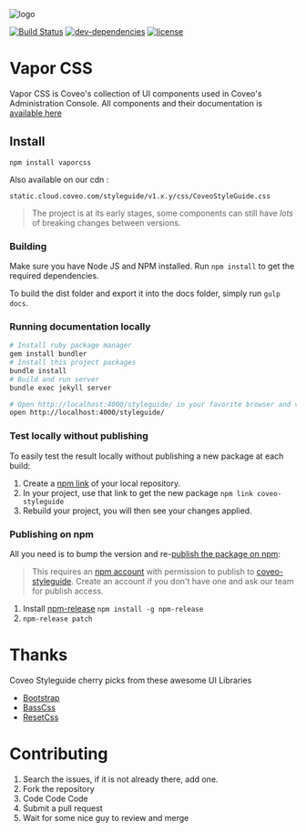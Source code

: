 ![logo](https://raw.githubusercontent.com/wfortin/vapor/master/vapor.png)

[![Build Status](https://img.shields.io/travis/coveo/styleguide.svg?style=flat-square)](https://travis-ci.org/coveo/styleguide)
[![dev-dependencies](https://img.shields.io/david/dev/coveo/styleguide.svg?style=flat-square)](https://github.com/coveo/styleguide/blob/master/package.json)
[![license](http://img.shields.io/badge/license-MIT-blue.svg?style=flat-square)](https://github.com/coveo/styleguide/blob/master/LICENSE)

# Vapor CSS

Vapor CSS is Coveo's collection of UI components used in Coveo's Administration Console. All components and their documentation is [available here](http://coveo.github.io/styleguide/)

## Install

```
npm install vaporcss
```

Also available on our cdn :

```
static.cloud.coveo.com/styleguide/v1.x.y/css/CoveoStyleGuide.css
```

> The project is at its early stages, some components can still have _lots_ of breaking changes between versions.

### Building
Make sure you have Node JS and NPM installed.
Run `npm install` to get the required dependencies.

To build the dist folder and export it into the docs folder, simply run `gulp docs`.

### Running documentation locally

```sh
# Install ruby package manager
gem install bundler
# Install this project packages
bundle install
# Build and run server
bundle exec jekyll server

# Open http://localhost:4000/styleguide/ in your favorite browser and voila!
open http://localhost:4000/styleguide/
```

### Test locally without publishing
To easily test the result locally without publishing a new package at each build:

1. Create a [npm link](https://docs.npmjs.com/cli/link) of your local repository.
2. In your project, use that link to get the new package `npm link coveo-styleguide`
3. Rebuild your project, you will then see your changes applied.

### Publishing on npm
All you need is to bump the version and re-[publish the package on npm](https://docs.npmjs.com/getting-started/publishing-npm-packages):

> This requires an [npm account](https://www.npmjs.com/signup) with permission to publish to [coveo-styleguide](https://www.npmjs.com/package/coveo-styleguide). Create an account if you don't have one and ask our team for publish access.

1. Install [npm-release](https://github.com/phuu/npm-release) `npm install -g npm-release`
2. `npm-release patch`

# Thanks

Coveo Styleguide cherry picks from these awesome UI Libraries

* [Bootstrap](https://github.com/twbs/bootstrap)
* [BassCss](https://github.com/basscss/basscss)
* [ResetCss](http://meyerweb.com/eric/tools/css/reset/)

# Contributing

1. Search the issues, if it is not already there, add one.
2. Fork the repository
3. Code Code Code
4. Submit a pull request
5. Wait for some nice guy to review and merge
